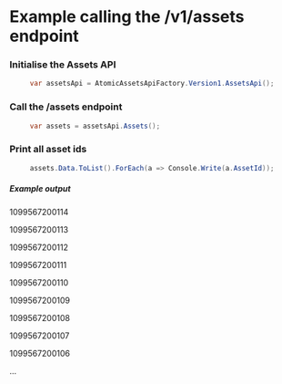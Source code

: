 # Example calling the /v1/assets endpoint
 ### Initialise the Assets API
```csharp
     var assetsApi = AtomicAssetsApiFactory.Version1.AssetsApi();
```
 
 ### Call the /assets endpoint
```csharp
     var assets = assetsApi.Assets();
```
 
 ### Print all asset ids
```csharp
     assets.Data.ToList().ForEach(a => Console.Write(a.AssetId));
```
 
 ##### Example output

1099567200114

1099567200113  

1099567200112  

1099567200111 

1099567200110  

1099567200109  

1099567200108 

1099567200107 

1099567200106  

...
